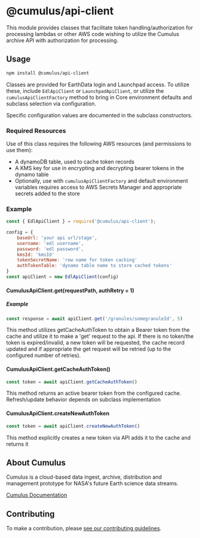 # @cumulus/api-client

This module provides classes that facilitate token handling/authorization for processing lambdas or other AWS code wishing to utilize the Cumulus archive API with authorization for processing.

## Usage

```bash
npm install @cumulus/api-client
```

Classes are provided for EarthData login and Launchpad access.    To utilize these, include `EdlApiClient` or `LaunchpadApiClient`, or utilize the `cumulusApiClientFactory` method to bring in Core environment defaults and subclass selection via configuration.

Specific configuration values are documented in the subclass constructors.

### Required Resources

Use of this class requires the following AWS resources (and permissions to use them):

* A dynamoDB table, used to cache token records
* A KMS key for use in encrypting and decrypting bearer tokens in the dynamo table
* Optionally, use with `cumulusApiClientFactory` and default environment variables requires access to AWS Secrets Manager and appropriate secrets added to the store

### Example

```javascript
const { EdlApiClient } = require('@cumulus/api-client');

config = {
    baseUrl: 'your api url/stage',
    username: 'edl username',
    password: 'edl password',
    kmsId: 'kmsId'
    tokenSecretName: 'row name for token caching'
    authTokenTable: 'dynamo table name to store cached tokens'
}
const apiClient = new EdlApiClient(config)
```

#### CumulusApiClient.get(requestPath, authRetry = 1)
##### Example
```javascript
const response = await apiClient.get('/granules/somegranuleId', 5)
```

This method utilizes getCacheAuthToken to obtain a Bearer token from the cache and utilize it to make a 'get' request to the api. If there is no token/the token is expired/invalid, a new token will be requested, the cache record updated and if appropriate the get request will be retried (up to the configured number of retries).

#### CumulusApiClient.getCacheAuthToken()
```javascript
const token = await apiClient.getCacheAuthToken()
```
This method returns an active bearer token from the configured cache.  Refresh/update behavior depends on subclass implementation

#### CumulusApiClient.createNewAuthToken
```javascript
const token = await apiClient.createNewAuthToken()
```

This method explicitly creates a new token via  API adds it to the cache and returns it


## About Cumulus

Cumulus is a cloud-based data ingest, archive, distribution and management prototype for NASA's future Earth science data streams.

[Cumulus Documentation](https://nasa.github.io/cumulus)

## Contributing

To make a contribution, please [see our contributing guidelines](https://github.com/nasa/cumulus/blob/master/CONTRIBUTING.md).